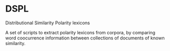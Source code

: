 # DSPL
Distributional Similarity Polarity lexicons


A set of scripts to extract polarity lexicons from corpora, by comparing word coocurrence information between collections of documents of known similarity.
